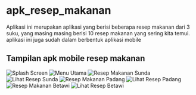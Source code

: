 # apk_resep_makanan

Aplikasi ini merupakan aplikasi yang berisi beberapa resep makanan dari 3 suku, yang masing masing berisi 10 resep makanan yang sering kita temui.
aplikasi ini juga sudah dalam berbentuk aplikasi mobile

## Tampilan apk mobile resep makanan
![Splash Screen](/assets/images/splash_screen.jpg)
![Menu Utama](/assets/images/menu_utama.jpg)
![Resep Makanan Sunda](/assets/images/resep_sunda.jpg)
![Lihat Resep Sunda](/assets/images/lihat_resep_sunda.jpg)
![Resep Makanan Padang](/assets/images/resep_padang.jpg)
![Lihat Resep Padang](/assets/images/lihat_resep_padang.jpg)
![Resep Makanan Betawi](/assets/images/resep_betawi.jpg)
![Lihat Resep Betawi](/assets/images/lihat_resep_betawi.jpg)